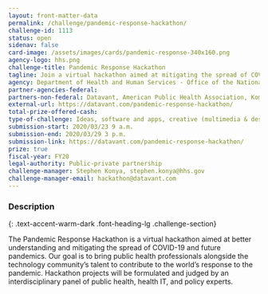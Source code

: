 ```yaml
---
layout: front-matter-data
permalink: /challenge/pandemic-response-hackathon/
challenge-id: 1113
status: open
sidenav: false
card-image: /assets/images/cards/pandemic-response-340x160.png
agency-logo: hhs.png
challenge-title: Pandemic Response Hackathon
tagline: Join a virtual hackathon aimed at mitigating the spread of COVID-19 and future pandemics.
agency: Department of Health and Human Services - Office of the National Coordination for Health Information Technology
partner-agencies-federal:
partners-non-federal: Datavant, American Public Health Association, Komodo Health, Prognos Health, Mapbox, Immuta
external-url: https://datavant.com/pandemic-response-hackathon/
total-prize-offered-cash:
type-of-challenge: Ideas, software and apps, creative (multimedia & design), technology demonstration and hardware, analytics, visualizations and algorithms
submission-start: 2020/03/23 9 a.m.
submission-end: 2020/03/29 3 p.m.
submission-link: https://datavant.com/pandemic-response-hackathon/
prize: true
fiscal-year: FY20
legal-authority: Public-private partnership
challenge-manager: Stephen Konya, stephen.konya@hhs.gov
challenge-manager-email: hackathon@datavant.com
---
```




<!-- Description start -->
### Description
{: .text-accent-warm-dark .font-heading-lg .challenge-section}

The Pandemic Response Hackathon is a virtual hackathon aimed at better understanding and mitigating the spread of COVID-19 and future pandemics. Our goal is to bring public health professionals alongside the technology community’s talent to contribute to the world’s response to the pandemic. Hackathon projects will be formulated and judged by an interdisciplinary panel of public health, health IT, and policy experts.
